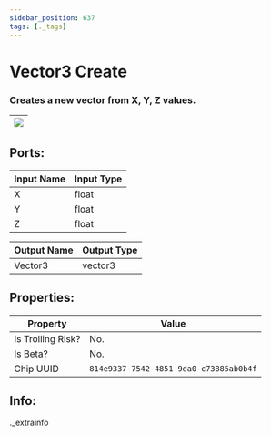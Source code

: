 ```yaml
---
sidebar_position: 637
tags: [._tags]
---
```


# Vector3 Create


### Creates a new vector from X, Y, Z values.

| ![](https://images-ext-2.discordapp.net/external/MPmIaQzlEPmgGWlgi-WxBBXt0Bjv_zWPkg1y1f_sy3s/https/www.recroomcircuits.com/image/circuit/absolute-value?width=206&height=108) |
|-----|

## Ports:

| Input Name | Input Type |
|-----------|-----------|
| X | float |
| Y | float |
| Z | float |

| Output Name | Output Type |
|-----------|-----------|
| Vector3 | vector3 |

## Properties:

| Property  | Value |
|-------------------|-----------|
| Is Trolling Risk? | No. |
| Is Beta? | No. |
| Chip UUID | `814e9337-7542-4851-9da0-c73885ab0b4f` |

## Info:
._extrainfo
